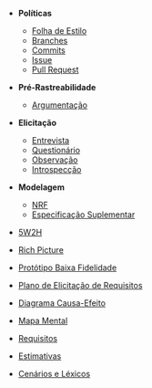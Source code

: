 * **Políticas**
  * [Folha de Estilo](https://github.com/Desenho2018-2/Main/wiki/Folha-de-Estilo)
  * [Branches](https://github.com/Desenho2018-2/Main/wiki/Branches)
  * [Commits](https://github.com/Desenho2018-2/Main/wiki/Commits)
  * [Issue](https://github.com/Desenho2018-2/Main/wiki/Issues)
  * [Pull Request](https://github.com/Desenho2018-2/Main/wiki/Pull-Request)

* **Pré-Rastreabilidade**
  * [Argumentação](https://github.com/Desenho2018-2/Main/wiki/Argumentação)

* **Elicitação**
  * [Entrevista]()
  * [Questionário]()
  * [Observação]()
  * [Introspecção]()

* **Modelagem**
  * [NRF]()
  * [Especificação Suplementar]()

* [5W2H]()
* [Rich Picture](https://github.com/Desenho2018-2/Main/wiki/Richpicture)
* [Protótipo Baixa Fidelidade](https://github.com/Desenho2018-2/Main/wiki/Prototipo-Baixa-Fidelidade)
* [Plano de Elicitação de Requisitos](https://github.com/Desenho2018-2/Main/wiki/Plano-Elicitacao-Requisitos)
* [Diagrama Causa-Efeito]()
* [Mapa Mental]()
* [Requisitos]()
* [Estimativas]()
* [Cenários e Léxicos]()
